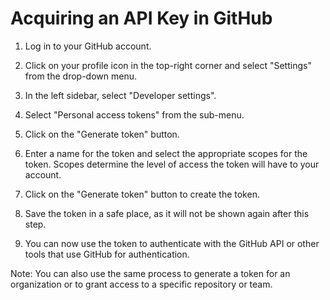 # Acquiring an API Key in GitHub

1. Log in to your GitHub account.

2. Click on your profile icon in the top-right corner and select "Settings" from the drop-down menu.

3. In the left sidebar, select "Developer settings".

4. Select "Personal access tokens" from the sub-menu.

5. Click on the "Generate token" button.

6. Enter a name for the token and select the appropriate scopes for the token. Scopes determine the level of access the token will have to your account.

7. Click on the "Generate token" button to create the token.

8. Save the token in a safe place, as it will not be shown again after this step.

9. You can now use the token to authenticate with the GitHub API or other tools that use GitHub for authentication.

Note: You can also use the same process to generate a token for an organization or to grant access to a specific repository or team.


